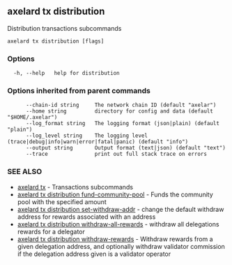 ## axelard tx distribution

Distribution transactions subcommands

```
axelard tx distribution [flags]
```

### Options

```
  -h, --help   help for distribution
```

### Options inherited from parent commands

```
      --chain-id string     The network chain ID (default "axelar")
      --home string         directory for config and data (default "$HOME/.axelar")
      --log_format string   The logging format (json|plain) (default "plain")
      --log_level string    The logging level (trace|debug|info|warn|error|fatal|panic) (default "info")
      --output string       Output format (text|json) (default "text")
      --trace               print out full stack trace on errors
```

### SEE ALSO

- [axelard tx](/cli-docs/v0_31_2/axelard_tx) - Transactions subcommands
- [axelard tx distribution fund-community-pool](/cli-docs/v0_31_2/axelard_tx_distribution_fund-community-pool) - Funds the community pool with the specified amount
- [axelard tx distribution set-withdraw-addr](/cli-docs/v0_31_2/axelard_tx_distribution_set-withdraw-addr) - change the default withdraw address for rewards associated with an address
- [axelard tx distribution withdraw-all-rewards](/cli-docs/v0_31_2/axelard_tx_distribution_withdraw-all-rewards) - withdraw all delegations rewards for a delegator
- [axelard tx distribution withdraw-rewards](/cli-docs/v0_31_2/axelard_tx_distribution_withdraw-rewards) - Withdraw rewards from a given delegation address, and optionally withdraw validator commission if the delegation address given is a validator operator
